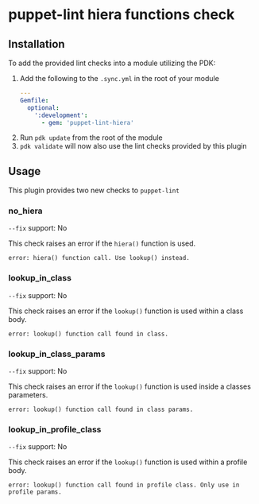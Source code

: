 # puppet-lint hiera functions check

## Installation
To add the provided lint checks into a module utilizing the PDK:

1. Add the following to the `.sync.yml` in the root of your module
   ``` yaml
   ---
   Gemfile:
     optional:
       ':development':
         - gem: 'puppet-lint-hiera'
   ```
2. Run `pdk update` from the root of the module
3. `pdk validate` will now also use the lint checks provided by this plugin

## Usage
This plugin provides two new checks to `puppet-lint`

### **no_hiera**
`--fix` support: No

This check raises an error if the `hiera()` function is used.
```
error: hiera() function call. Use lookup() instead.
```

### **lookup_in_class**
`--fix` support: No

This check raises an error if the `lookup()` function is used within a class body.
```
error: lookup() function call found in class.
```

### **lookup_in_class_params**
`--fix` support: No

This check raises an error if the `lookup()` function is used inside a classes parameters.
```
error: lookup() function call found in class params.
```

### **lookup_in_profile_class**
`--fix` support: No

This check raises an error if the `lookup()` function is used within a profile body.
```
error: lookup() function call found in profile class. Only use in profile params.
```
